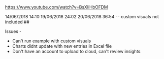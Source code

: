 https://www.youtube.com/watch?v=BsXliHbOFDM

14/06/2018	14:10
19/06/2018	24:02
20/06/2018	36:54 -- custom visuals not included ##

Issues - 

- Can't run example with custom visuals
- Charts didnt update with new entries in Excel file
- Don't have an account to upload to cloud, can't review insights